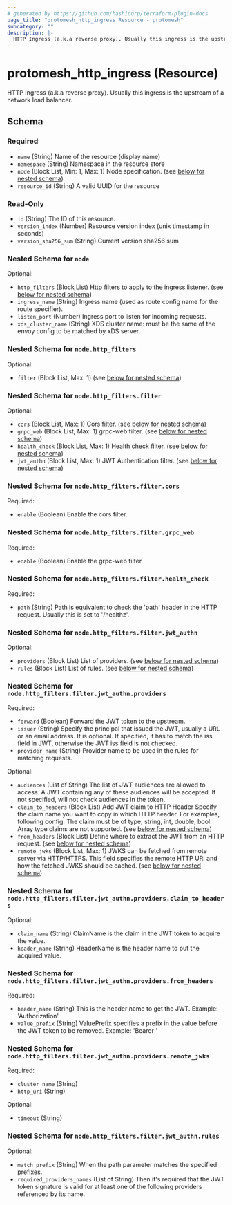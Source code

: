 ```yaml
---
# generated by https://github.com/hashicorp/terraform-plugin-docs
page_title: "protomesh_http_ingress Resource - protomesh"
subcategory: ""
description: |-
  HTTP Ingress (a.k.a reverse proxy). Usually this ingress is the upstream of a network load balancer.
---
```


# protomesh_http_ingress (Resource)

HTTP Ingress (a.k.a reverse proxy). Usually this ingress is the upstream of a network load balancer.



<!-- schema generated by tfplugindocs -->
## Schema

### Required

- `name` (String) Name of the resource (display name)
- `namespace` (String) Namespace in the resource store
- `node` (Block List, Min: 1, Max: 1) Node specification. (see [below for nested schema](#nestedblock--node))
- `resource_id` (String) A valid UUID for the resource

### Read-Only

- `id` (String) The ID of this resource.
- `version_index` (Number) Resource version index (unix timestamp in seconds)
- `version_sha256_sum` (String) Current version sha256 sum

<a id="nestedblock--node"></a>
### Nested Schema for `node`

Optional:

- `http_filters` (Block List) Http filters to apply to the ingress listener. (see [below for nested schema](#nestedblock--node--http_filters))
- `ingress_name` (String) Ingress name (used as route config name for the route specifier).
- `listen_port` (Number) Ingress port to listen for incoming requests.
- `xds_cluster_name` (String) XDS cluster name: must be the same of the envoy config to be matched by  xDS server.

<a id="nestedblock--node--http_filters"></a>
### Nested Schema for `node.http_filters`

Optional:

- `filter` (Block List, Max: 1) (see [below for nested schema](#nestedblock--node--http_filters--filter))

<a id="nestedblock--node--http_filters--filter"></a>
### Nested Schema for `node.http_filters.filter`

Optional:

- `cors` (Block List, Max: 1) Cors filter. (see [below for nested schema](#nestedblock--node--http_filters--filter--cors))
- `grpc_web` (Block List, Max: 1) grpc-web filter. (see [below for nested schema](#nestedblock--node--http_filters--filter--grpc_web))
- `health_check` (Block List, Max: 1) Health check filter. (see [below for nested schema](#nestedblock--node--http_filters--filter--health_check))
- `jwt_authn` (Block List, Max: 1) JWT Authentication filter. (see [below for nested schema](#nestedblock--node--http_filters--filter--jwt_authn))

<a id="nestedblock--node--http_filters--filter--cors"></a>
### Nested Schema for `node.http_filters.filter.cors`

Required:

- `enable` (Boolean) Enable the cors filter.


<a id="nestedblock--node--http_filters--filter--grpc_web"></a>
### Nested Schema for `node.http_filters.filter.grpc_web`

Required:

- `enable` (Boolean) Enable the grpc-web filter.


<a id="nestedblock--node--http_filters--filter--health_check"></a>
### Nested Schema for `node.http_filters.filter.health_check`

Required:

- `path` (String) Path is equivalent to check the 'path' header in the HTTP request.  Usually this is set to '/healthz'.


<a id="nestedblock--node--http_filters--filter--jwt_authn"></a>
### Nested Schema for `node.http_filters.filter.jwt_authn`

Optional:

- `providers` (Block List) List of providers. (see [below for nested schema](#nestedblock--node--http_filters--filter--jwt_authn--providers))
- `rules` (Block List) List of rules. (see [below for nested schema](#nestedblock--node--http_filters--filter--jwt_authn--rules))

<a id="nestedblock--node--http_filters--filter--jwt_authn--providers"></a>
### Nested Schema for `node.http_filters.filter.jwt_authn.providers`

Required:

- `forward` (Boolean) Forward the JWT token to the upstream.
- `issuer` (String) Specify the principal that issued the JWT, usually a URL or an email address.  It is optional. If specified, it has to match the iss field in JWT, otherwise the JWT iss field is not checked.
- `provider_name` (String) Provider name to be used in the rules for matching requests.

Optional:

- `audiences` (List of String) The list of JWT audiences are allowed to access.  A JWT containing any of these audiences will be accepted.  If not specified, will not check audiences in the token.
- `claim_to_headers` (Block List) Add JWT claim to HTTP Header Specify the claim name you want to  copy in which HTTP header. For examples, following config:  The claim must be of type; string, int, double, bool.  Array type claims are not supported. (see [below for nested schema](#nestedblock--node--http_filters--filter--jwt_authn--providers--claim_to_headers))
- `from_headers` (Block List) Define where to extract the JWT from an HTTP request. (see [below for nested schema](#nestedblock--node--http_filters--filter--jwt_authn--providers--from_headers))
- `remote_jwks` (Block List, Max: 1) JWKS can be fetched from remote server via HTTP/HTTPS.  This field specifies the remote HTTP URI and how the fetched JWKS should be cached. (see [below for nested schema](#nestedblock--node--http_filters--filter--jwt_authn--providers--remote_jwks))

<a id="nestedblock--node--http_filters--filter--jwt_authn--providers--claim_to_headers"></a>
### Nested Schema for `node.http_filters.filter.jwt_authn.providers.claim_to_headers`

Optional:

- `claim_name` (String) ClaimName is the claim in the JWT token to acquire the value.
- `header_name` (String) HeaderName is the header name to put the acquired value.


<a id="nestedblock--node--http_filters--filter--jwt_authn--providers--from_headers"></a>
### Nested Schema for `node.http_filters.filter.jwt_authn.providers.from_headers`

Required:

- `header_name` (String) This is the header name to get the JWT. Example: 'Authorization'
- `value_prefix` (String) ValuePrefix specifies a prefix in the value before the JWT token to be removed.  Example: 'Bearer '


<a id="nestedblock--node--http_filters--filter--jwt_authn--providers--remote_jwks"></a>
### Nested Schema for `node.http_filters.filter.jwt_authn.providers.remote_jwks`

Required:

- `cluster_name` (String)
- `http_uri` (String)

Optional:

- `timeout` (String)



<a id="nestedblock--node--http_filters--filter--jwt_authn--rules"></a>
### Nested Schema for `node.http_filters.filter.jwt_authn.rules`

Optional:

- `match_prefix` (String) When the path parameter matches the specified prefixes.
- `required_providers_names` (List of String) Then it's required that the JWT token signature is valid for at least one of  the following providers referenced by its name.


